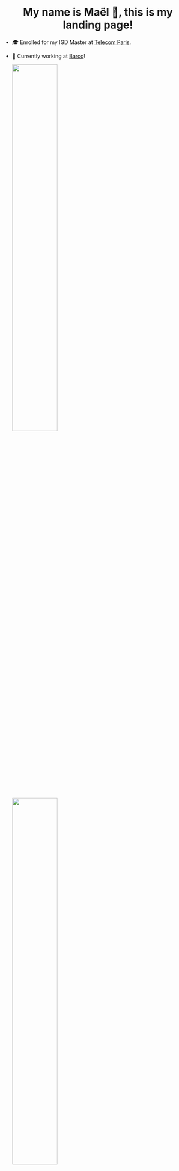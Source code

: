 <h1 align="center"> My name is Maël 🔭, this is my landing page! </h1>

<!--
**Skyepulse/Skyepulse** is a ✨ _special_ ✨ repository because its `README.md` (this file) appears on your GitHub profile.

Here are some ideas to get you started:

- 🔭 I’m currently working on ...
- 🌱 I’m currently learning ...
- 👯 I’m looking to collaborate on ...
- 🤔 I’m looking for help with ...
- 💬 Ask me about ...
- 📫 How to reach me: ...
- 😄 Pronouns: ...
- ⚡ Fun fact: ...
-->

- 🎓 Enrolled for my IGD Master at [Telecom Paris](https://www.telecom-paris.fr/).
- 🌱 Currently working at [Barco](https://www.barco.com/en)!

  <img height="50%" width="auto" src ="https://github-readme-stats.vercel.app/api?username=Skyepulse&show_icons=true&count_private=true&theme=tokyonight&hide_border=true&hide=stars&bg_color=00000000&rank_icon=github">
  <img height="50%" width="auto" src ="https://github-readme-stats.vercel.app/api/top-langs/?username=Skyepulse&layout=compact&hide_border=true&theme=tokyonight&bg_color=00000000&langs_count=6&hide=jupyter%20notebook,tex,css,php">

---
### Check out my new [portfolio website](https://skyepulse.github.io) !

---

### 🚀 Check Out My Latest Project!

**🧠 Convolutional Neural Network Visualizer**  
An interactive tool to **see animated inferences** and explore the **inner workings** of a CNN with a BabylonJS Scene.

🔗 [**Click Here to Try It Live**](https://www.008032025.xyz)

---

### 🎨 Latest Images Drawn by users of the Visualizer

<div style="display: flex; justify-content: center; gap: 10px; flex-wrap: wrap;">
  <img src="https://www.008032025.xyz/api/random_image?t=1753737835" alt="Random Image" width="200"/>
  <img src="https://www.008032025.xyz/api/random_image?t=1753725362" alt="Random Image" width="200"/>
  <img src="https://www.008032025.xyz/api/random_image?t=1753731714" alt="Random Image" width="200"/>
  <img src="https://www.008032025.xyz/api/random_image?t=1753734258" alt="Random Image" width="200"/>
  <img src="https://www.008032025.xyz/api/random_image?t=1753731081" alt="Random Image" width="200"/>
  <img src="https://www.008032025.xyz/api/random_image?t=1753741744" alt="Random Image" width="200"/>
  <img src="https://www.008032025.xyz/api/random_image?t=1753737903" alt="Random Image" width="200"/>
  <img src="https://www.008032025.xyz/api/random_image?t=1753728376" alt="Random Image" width="200"/>
</div>



> ✏️ These are selected by random among the the most recent images drawn by users and used as inputs in the live CNN visualizer above — updating in real time as people interact with it!

---
